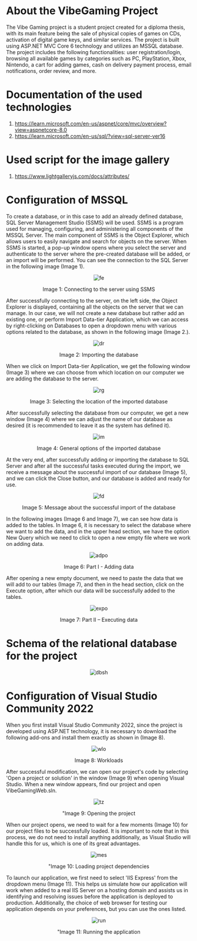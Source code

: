 # About the VibeGaming Project

The Vibe Gaming project is a student project created for a diploma thesis, with its main feature being the sale of physical copies of games on CDs, activation of digital game keys, and similar services. The project is built using ASP.NET MVC Core 6 technology and utilizes an MSSQL database. The project includes the following functionalities: user registration/login, browsing all available games by categories such as PC, PlayStation, Xbox, Nintendo, a cart for adding games, cash on delivery payment process, email notifications, order review, and more.

# Documentation of the used technologies
1. https://learn.microsoft.com/en-us/aspnet/core/mvc/overview?view=aspnetcore-8.0
2. https://learn.microsoft.com/en-us/sql/?view=sql-server-ver16

# Used script for the image gallery
1. https://www.lightgalleryjs.com/docs/attributes/

# Configuration of MSSQL
To create a database, or in this case to add an already defined database, SQL Server Management Studio (SSMS) will be used. SSMS is a program used for managing, configuring, and administering all components of the MSSQL Server. The main component of SSMS is the Object Explorer, which allows users to easily navigate and search for objects on the server. When SSMS is started, a pop-up window opens where you select the server and authenticate to the server where the pre-created database will be added, or an import will be performed. You can see the connection to the SQL Server in the following image (Image 1).
<div align="center">
  <img src="https://github.com/EdisVrtagic/VibeGaming-GameStore-ASP.NET/assets/101829021/421d27a3-fe5e-422a-ad3f-209ac4a4fdcd" alt="fe">
  <p>Image 1: Connecting to the server using SSMS</p>
</div>

After successfully connecting to the server, on the left side, the Object Explorer is displayed, containing all the objects on the server that we can manage. In our case, we will not create a new database but rather add an existing one, or perform Import Data-tier Application, which we can access by right-clicking on Databases to open a dropdown menu with various options related to the database, as shown in the following image (Image 2.).
<div align="center">
  <img src="https://github.com/EdisVrtagic/VibeGaming-GameStore-ASP.NET/assets/101829021/de4d14da-a55f-49ea-b294-33d45637ca47" alt="dr">
  <p>Image 2: Importing the database</p>
</div>

When we click on Import Data-tier Application, we get the following window (Image 3) where we can choose from which location on our computer we are adding the database to the server.
<div align="center">
  <img src="https://github.com/EdisVrtagic/VibeGaming-GameStore-ASP.NET/assets/101829021/4bf1d81e-713a-4bdb-be95-3f89b82425c7" alt="rg">
  <p>Image 3: Selecting the location of the imported database</p>
</div>

After successfully selecting the database from our computer, we get a new window (Image 4) where we can adjust the name of our database as desired (it is recommended to leave it as the system has defined it).
<div align="center">
  <img src="https://github.com/EdisVrtagic/VibeGaming-GameStore-ASP.NET/assets/101829021/eebb3e00-cedd-42ba-9a34-40b5e2ee5a45" alt="im">
  <p>Image 4: General options of the imported database</p>
</div>

At the very end, after successfully adding or importing the database to SQL Server and after all the successful tasks executed during the import, we receive a message about the successful import of our database (Image 5), and we can click the Close button, and our database is added and ready for use.
<div align="center">
  <img src="https://github.com/EdisVrtagic/VibeGaming-GameStore-ASP.NET/assets/101829021/8de1ada7-cd46-49f6-98ef-9654419d3800" alt="fd">
  <p>Image 5: Message about the successful import of the database</p>
</div>

In the following images (Image 6 and Image 7), we can see how data is added to the tables. In Image 6, it is necessary to select the database where we want to add the data, and in the upper head section, we have the option New Query which we need to click to open a new empty file where we work on adding data.
<div align="center">
  <img src="https://github.com/EdisVrtagic/VibeGaming-GameStore-ASP.NET/assets/101829021/2f1e0023-9e23-45a2-bdcd-0e92b9273d38" alt="adpo">
  <p>Image 6: Part I - Adding data</p>
</div>

After opening a new empty document, we need to paste the data that we will add to our tables (Image 7), and then in the head section, click on the Execute option, after which our data will be successfully added to the tables.
<div align="center">
  <img src="https://github.com/EdisVrtagic/VibeGaming-GameStore-ASP.NET/assets/101829021/5a67e62b-fdc7-4e0f-ad63-876f905e454d" alt="expo">
  <p>Image 7: Part II – Executing data</p>
</div>

# Schema of the relational database for the project
<div align="center">
  <img src="https://github.com/EdisVrtagic/VibeGaming-GameStore-ASP.NET/assets/101829021/d975e8ab-05f0-4518-b681-ad2125e7a591" alt="dbsh">
</div>

# Configuration of Visual Studio Community 2022
When you first install Visual Studio Community 2022, since the project is developed using ASP.NET technology, it is necessary to download the following add-ons and install them exactly as shown in (Image 8).
<div align="center">
  <img src="https://github.com/EdisVrtagic/VibeGaming-GameStore-ASP.NET/assets/101829021/270f67ce-a98a-4acf-86e7-cdda9ec59ca1" alt="wlo">
  <p>Image 8: Workloads</p>
</div>

After successful modification, we can open our project's code by selecting 'Open a project or solution' in the window (Image 9) when opening Visual Studio. When a new window appears, find our project and open VibeGamingWeb.sln.
<div align="center">
  <img src="https://github.com/EdisVrtagic/VibeGaming-GameStore-ASP.NET/assets/101829021/e0dfd482-f4f2-40a9-a24e-1156a43dc9fa" alt="tz">
  <p>"Image 9: Opening the project</p>
</div>

When our project opens, we need to wait for a few moments (Image 10) for our project files to be successfully loaded. It is important to note that in this process, we do not need to install anything additionally, as Visual Studio will handle this for us, which is one of its great advantages.
<div align="center">
  <img src="https://github.com/EdisVrtagic/VibeGaming-GameStore-ASP.NET/assets/101829021/61ab6f1b-a57a-4c8c-bdf7-b408c00af569" alt="mes">
  <p>"Image 10: Loading project dependencies</p>
</div>

To launch our application, we first need to select 'IIS Express' from the dropdown menu (Image 11). This helps us simulate how our application will work when added to a real IIS Server on a hosting domain and assists us in identifying and resolving issues before the application is deployed to production. Additionally, the choice of web browser for testing our application depends on your preferences, but you can use the ones listed.
<div align="center">
  <img src="https://github.com/EdisVrtagic/VibeGaming-GameStore-ASP.NET/assets/101829021/bbf0810f-3244-480e-b182-8aab0064c529" alt="run">
  <p>"Image 11: Running the application</p>
</div>
